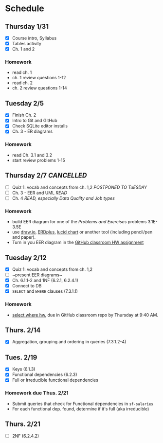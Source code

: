 # Schedule

## Thursday 1/31
- [x] Course intro, Syllabus
- [x] Tables activity
- [x] Ch. 1 and 2

### Homework
* read ch. 1
* ch. 1 review questions 1-12
* read ch. 2
* ch. 2 review questions 1-14

## Tuesday 2/5
- [x] Finish Ch. 2
- [x] Intro to Git and GitHub
- [x] Check SQLite editor installs
- [x] Ch. 3 - ER diagrams

### Homework
* read Ch. 3.1 and 3.2
* start review problems 1-15

## Thursday 2/7 *CANCELLED*
- [ ] Quiz 1: vocab and concepts from ch. 1,2 *POSTPONED TO TuESDAY*
- [ ] Ch. 3 - EER and UML *READ*
- [ ] Ch. 4 *READ, especially Data Quality and Job types*

### Homework
* build EER diagram for one of the *Problems and Exercises* problems 3.1E-3.5E
* use [draw.io](https://www.draw.io), [ERDplus](https://erdplus.com/#/), [lucid chart](https://www.lucidchart.com/pages/tour/ER_diagram_tool) or another tool (including pencil/pen and paper).
* Turn in you EER diagram in the [GitHub classroom HW assignment](https://classroom.github.com/a/75ngl0Ts)

## Tuesday 2/12
- [x] Quiz 1: vocab and concepts from ch. 1,2
- [ ] ~present EER diagrams~
- [x] Ch. 6.1.1-2 and 1NF (6.2.1, 6.2.4.1)
- [x] Connect to DB
- [x] `SELECT` and `WHERE` clauses (7.3.1.1)

### Homework
 * [select where hw](https://github.com/csc270s19/In-Class/blob/master/01-HW.md), due in GitHub classroom repo by Thursday at 9:40 AM.

## Thurs. 2/14
- [X] Aggregation, grouping and ordering in queries (7.3.1.2-4)

## Tues. 2/19
- [X] Keys (6.1.3)
- [X] Functional dependencies (6.2.3)
- [X] Full or Irreducible functional dependencies

### Homework due Thus. 2/21
* Submit queries that check for Functional dependencies in `sf-salaries`
* For each functional dep. found, determine if it's full (aka irreducible)

## Thurs. 2/21
- [ ] 2NF (6.2.4.2)
